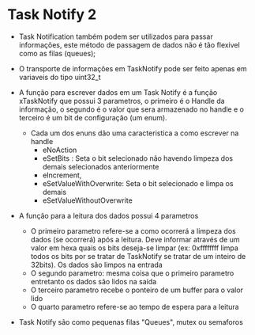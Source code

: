 # Task Notify 2

- Task Notification também podem ser utilizados para passar informações, este método de passagem de dados não é tão flexivel como as filas (queues);

- O transporte de informações em TaskNotify pode ser feito apenas em variaveis do tipo uint32_t

- A função para escrever dados em um Task Notify é a função xTaskNotify que possui 3 parametros, o primeiro é o Handle da informação, o segundo é o valor que sera armazenado no handle e o terceiro é um bit de configuração (um enum).
    - Cada um dos enuns dão uma caracteristica a como escrever na handle 
        - eNoAction 			
        - eSetBits : Seta o bit selecionado não havendo limpeza dos demais selecionados anteriormente				
        - eIncrement,					
        - eSetValueWithOverwrite: Seta o bit selecionado e limpa os demais 		
        - eSetValueWithoutOverwrite	

- A função para a leitura dos dados possui 4 parametros 
    - O primeiro parametro refere-se a como ocorrerá a limpeza dos dados (se ocorrerá) após a leitura. Deve informar através de um valor em hexa quais os bits deseja-se limpar (ex: 0xffffffff limpa todos os bits por se tratar de TaskNotify se tratar de um inteiro de 32bits). Os dados são limpos na entrada
    - O segundo parametro: mesma coisa que o primeiro parametro entretanto os dados são lidos na saída 
    - O terceiro parametro recebe o ponteiro de um buffer para o valor lido 
    - O quarto parametro refere-se ao tempo de espera para a leitura 


- Task Notify são como pequenas filas "Queues", mutex ou semaforos
